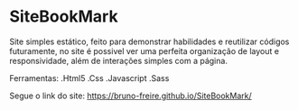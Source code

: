 # SiteBookMark
Site simples estático, feito para demonstrar habilidades e reutilizar códigos futuramente, no site é possivel ver uma perfeita organização de layout e responsividade, além de interações simples com a página.

Ferramentas:
.Html5
.Css
.Javascript
.Sass

Segue o link do site: https://bruno-freire.github.io/SiteBookMark/

